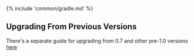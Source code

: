{% include 'common/gradle.md' %}

## Upgrading From Previous Versions

There's a separate guide for upgrading from 0.7 and other pre-1.0 versions [here](upgrading.md)

